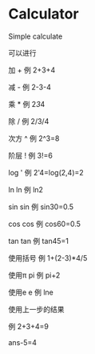 # Calculator

Simple calculate

可以进行

加    +      例 2+3+4

减    -      例 2-3-4

乘    *      例 2*3*4

除    /      例 2/3/4

次方  ^      例 2^3=8

阶层  !      例 3!=6

log   '      例 2'4=log(2,4)=2

ln    ln     例 ln2

sin   sin    例 sin30=0.5

cos   cos    例 cos60=0.5

tan   tan    例 tan45=1

使用括号     例 1+(2-3)*4/5

使用π  pi    例 pi+2

使用e  e     例 lne

使用上一步的结果

例 2+3+4=9

ans-5=4
